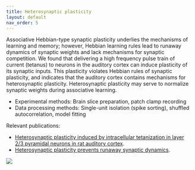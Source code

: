 ```yaml
---
title: Heterosynaptic plasticity
layout: default
nav_order: 5
---
```


Associative Hebbian-type synaptic plasticity underlies the mechanisms of learning and memory; however, Hebbian learning rules lead to runaway dynamics of synaptic weights and lack mechanisms for synaptic competition. We found that delivering a high frequency pulse train of current (tetanus) to neurons in the auditory cortex can induce plasticity of its synaptic inputs. This plasticity violates Hebbian rules of synaptic plasticity, and indicates that the auditory cortex contains mechanisms for heterosynaptic plasticity. Heterosynaptic plasticity may serve to normalize synaptic weights during associative learning.

- Experimental methods: Brain slice preparation, patch clamp recording
- Data processing methods: Single-unit isolation (spike sorting), shuffled autocorrelation, model fitting

Relevant publications: 
*   [Heterosynaptic plasticity induced by intracellular tetanization in layer 2/3 pyramidal neurons in rat auditory cortex](https://physoc.onlinelibrary.wiley.com/doi/abs/10.1113/jphysiol.2012.228247).
*   [Heterosynaptic plasticity prevents runaway synaptic dynamics](https://www.jneurosci.org/content/33/40/15915.short).

![](../../assets/images/ltd.png)